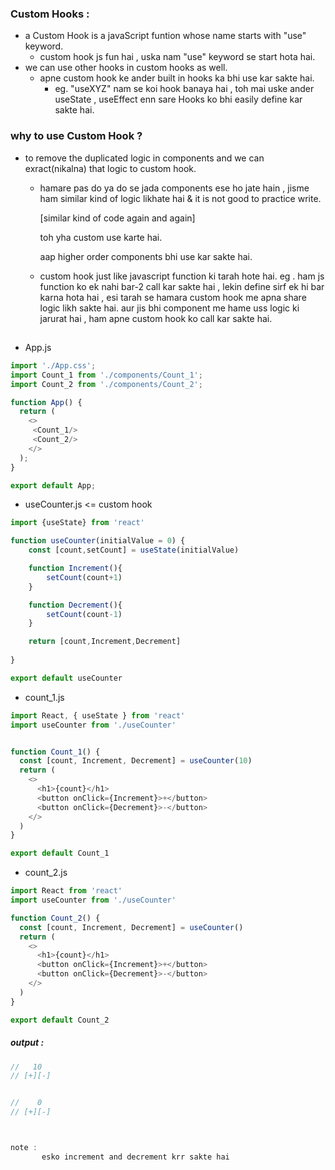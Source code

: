 ### Custom Hooks :
- a Custom Hook is a javaScript funtion whose name starts with "use" keyword.
    - custom hook js fun hai , uska nam "use" keyword se start hota hai.
- we can use other hooks in custom hooks as well.
     -  apne custom hook ke ander built in hooks ka bhi use kar sakte hai.
         -  eg. "useXYZ" nam se koi hook banaya hai , toh mai uske ander useState , useEffect enn sare Hooks ko bhi easily define kar sakte hai.

### why to use Custom Hook ?
- to remove the duplicated logic in components and we can exract(nikalna) that logic to custom hook.
  - hamare pas do ya do se jada components ese ho jate hain , jisme ham similar kind of logic likhate hai & it is not good to practice write.

    [similar kind of code again and again]

    toh yha custom use karte hai.
    
    aap higher order components bhi use kar sakte hai. 

  - custom hook just like javascript function ki tarah hote hai. eg . ham js function ko ek nahi bar-2 call kar sakte hai , lekin define sirf ek hi bar karna hota hai , esi tarah se hamara custom hook me apna share logic likh sakte hai. aur jis bhi component me hame uss logic ki jarurat hai , ham apne custom hook ko call kar sakte hai.


##
- App.js 
```js
import './App.css';
import Count_1 from './components/Count_1';
import Count_2 from './components/Count_2';

function App() {
  return (
    <>
     <Count_1/>
     <Count_2/>
    </>
  );
}

export default App;

```

- useCounter.js <= custom hook
```js
import {useState} from 'react'

function useCounter(initialValue = 0) {
    const [count,setCount] = useState(initialValue)

    function Increment(){
        setCount(count+1)
    }

    function Decrement(){
        setCount(count-1)
    }

    return [count,Increment,Decrement]
  
}

export default useCounter

```
- count_1.js
```js
import React, { useState } from 'react'
import useCounter from './useCounter'


function Count_1() {
  const [count, Increment, Decrement] = useCounter(10)
  return (
    <>
      <h1>{count}</h1>
      <button onClick={Increment}>+</button>
      <button onClick={Decrement}>-</button>
    </>
  )
}

export default Count_1

```
- count_2.js
```js
import React from 'react'
import useCounter from './useCounter'

function Count_2() {
  const [count, Increment, Decrement] = useCounter()
  return (
    <>
      <h1>{count}</h1>
      <button onClick={Increment}>+</button>
      <button onClick={Decrement}>-</button>
    </>
  )
}

export default Count_2

```
##### output :
```js
//   10
// [+][-]


//    0
// [+][-]



note :
       esko increment and decrement krr sakte hai 
```